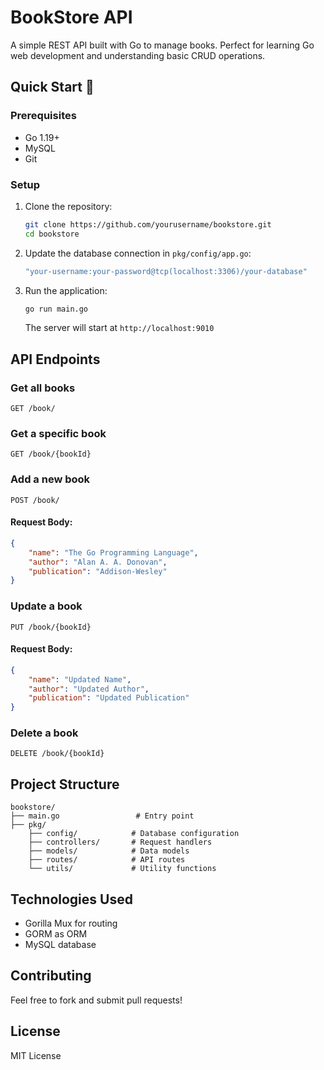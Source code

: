 
# BookStore API

A simple REST API built with Go to manage books. Perfect for learning Go web development and understanding basic CRUD operations.

## Quick Start 🚀

### Prerequisites
- Go 1.19+
- MySQL
- Git

### Setup
1. Clone the repository:
   ```bash
   git clone https://github.com/yourusername/bookstore.git
   cd bookstore
   ```

2. Update the database connection in `pkg/config/app.go`:
   ```go
   "your-username:your-password@tcp(localhost:3306)/your-database"
   ```

3. Run the application:
   ```bash
   go run main.go
   ```

   The server will start at `http://localhost:9010`

## API Endpoints

### Get all books
```http
GET /book/
```

### Get a specific book
```http
GET /book/{bookId}
```

### Add a new book
```http
POST /book/
```

#### Request Body:
```json
{
    "name": "The Go Programming Language",
    "author": "Alan A. A. Donovan",
    "publication": "Addison-Wesley"
}
```

### Update a book
```http
PUT /book/{bookId}
```

#### Request Body:
```json
{
    "name": "Updated Name",
    "author": "Updated Author",
    "publication": "Updated Publication"
}
```

### Delete a book
```http
DELETE /book/{bookId}
```

## Project Structure
```
bookstore/
├── main.go                 # Entry point
├── pkg/
    ├── config/            # Database configuration
    ├── controllers/       # Request handlers
    ├── models/            # Data models
    ├── routes/            # API routes
    └── utils/             # Utility functions
```

## Technologies Used
- Gorilla Mux for routing
- GORM as ORM
- MySQL database

## Contributing
Feel free to fork and submit pull requests!

## License
MIT License
